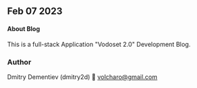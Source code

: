 

## Feb 07 2023

#### About Blog

This is a full-stack Application "Vodoset 2.0" Development Blog.

### Author

Dmitry Dementiev (dmitry2d)
:email: [volcharo@gmail.com](mailto:volcharo@gmail.com)

